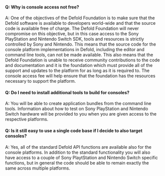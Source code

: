 #### Q: Why is console access not free?

A: One of the objectives of the Defold Foundation is to make sure that the Defold software is available to developers world-wide and that the source code is available free of charge. The Defold Foundation will never compromise on this objective, but in this case access to the Sony PlayStation and Nintendo Switch SDK, tools and resources is strictly controlled by Sony and Nintendo. This means that the source code for the console platform implementations in Defold, including the editor and command line tools, can not be made available. This also means that the Defold Foundation is unable to receive community contributions to the code and documentation and it is the foundation which must provide all of the support and updates to the platform for as long as it is required to. The console access fee will help ensure that the foundation has the resources necessary to support the platform.


#### Q: Do I need to install additional tools to build for consoles?

A: You will be able to create application bundles from the command line tools. Information about how to test on Sony PlayStation and Nintendo Switch hardware will be provided to you when you are given access to the respective platforms.


#### Q: Is it still easy to use a single code base if I decide to also target consoles?

A: Yes, all of the standard Defold API functions are available also for the console platforms. In addition to the standard functionality you will also have access to a couple of Sony PlaytStation and Nintendo Switch specific functions, but in general the code should be able to remain exactly the same across multiple platforms.
